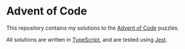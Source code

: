 # Advent of Code

This repository contains my solutions to the [Advent of Code](https://adventofcode.com/) puzzles.

All solutions are written in [TypeScript](https://www.typescriptlang.org/), and are tested using [Jest](https://jestjs.io/).
